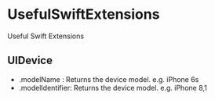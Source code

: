 # UsefulSwiftExtensions
Useful Swift Extensions


## UIDevice
* .modelName : Returns the device model. e.g. iPhone 6s
* .modelIdentifier: Returns the device model. e.g. iPhone 8,1
